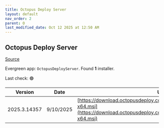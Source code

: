 ```yaml
---
title: Octopus Deploy Server
layout: default
nav_order: 2
parent: O
last_modified_date: Oct 12 2025 at 12:50 AM
---
```


## Octopus Deploy Server

[Source](https://octopus.com/)

Evergreen app: `OctopusDeployServer`. Found **1** installer.

Last check: 🟢

| Version      | Date      | URI                                                                                                                                                |
| ------------ | --------- | -------------------------------------------------------------------------------------------------------------------------------------------------- |
| 2025.3.14357 | 9/10/2025 | [https://download.octopusdeploy.com/octopus/Octopus.2025.3.14357-x64.msi](https://download.octopusdeploy.com/octopus/Octopus.2025.3.14357-x64.msi) |

